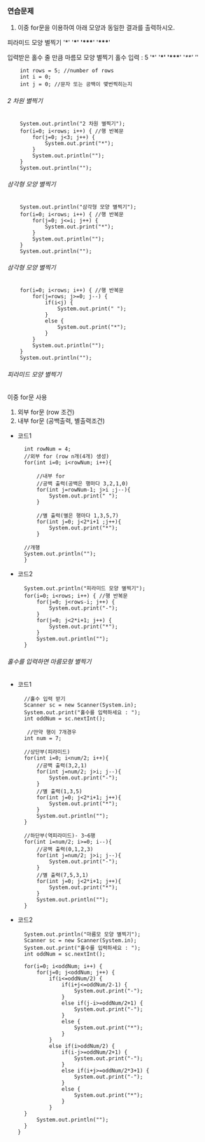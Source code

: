 ### 연습문제

1. 이중 for문을 이용하여 아래 모양과 동일한 결과를 출력하시오.

피라미드 모양 별찍기
'\*'
'**\*'
'\*\*\***'
'**\*\*\***'

입력받은 홀수 줄 만큼 마름모 모양 별찍기
홀수 입력 : 5
'\*'
'**\*'
'\*\*\***'
'_\*\*'
'_'

        int rows = 5; //number of rows
    	int i = 0;
    	int j = 0; //문자 또는 공백이 몇번찍히는지

###### 2 차원 별찍기

    	System.out.println("2 차원 별찍기");
    	for(i=0; i<rows; i++) { //행 반복문
    		for(j=0; j<3; j++) {
    			System.out.print("*");
    		}
    		System.out.println("");
    	}
    	System.out.println("");

###### 삼각형 모양 별찍기

    	System.out.println("삼각형 모양 별찍기");
    	for(i=0; i<rows; i++) { //행 반복문
    		for(j=0; j<=i; j++) {
    			System.out.print("*");
    		}
    		System.out.println("");
    	}
    	System.out.println("");

###### 삼각형 모양 별찍기

    	for(i=0; i<rows; i++) { //행 반복문
    		for(j=rows; j>=0; j--) {
    			if(i<j) {
    				System.out.print(" ");
    			}
    			else {
    				System.out.print("*");
    			}
    		}
    		System.out.println("");
    	}
    	System.out.println("");

###### 피라미드 모양 별찍기

이중 for문 사용

1.  외부 for문 (row 조건)
2.  내부 for문 (공백출력, 별출력조건)

- 코드1

        int rowNum = 4;
        //외부 for (row n개(4개) 생성)
        for(int i=0; i<rowNum; i++){

            //내부 for
            //공백 출력(공백은 행마다 3,2,1,0)
            for(int j=rowNum-1; j>i ;j--){
                System.out.print(" ");
            }

            //별 출력(별은 행마다 1,3,5,7)
            for(int j=0; j<2*i+1 ;j++){
                System.out.print("*");
            }

        //개행
        System.out.println("");
        }

- 코드2

        System.out.println("피라미드 모양 별찍기");
        for(i=0; i<rows; i++) { //행 반복문
            for(j=0; j<rows-i; j++) {
                System.out.print("-");
            }
            for(j=0; j<2*i+1; j++) {
                System.out.print("*");
            }
            System.out.println("");
        }

###### 홀수를 입력하면 마름모형 별찍기

- 코드1

        //홀수 입력 받기
        Scanner sc = new Scanner(System.in);
        System.out.print("홀수를 입력하세요 : ");
        int oddNum = sc.nextInt();

         //만약 행이 7개경우
        int num = 7;

        //상단부(피라미드)
        for(int i=0; i<num/2; i++){
            //공백 출력(3,2,1)
            for(int j=num/2; j>i; j--){
                System.out.print("-");
            }
            //별 출력(1,3,5)
            for(int j=0; j<2*i+1; j++){
                System.out.print("*");
            }
            System.out.println("");
        }

        //하단부(역피라미드)- 3~6행
        for(int i=num/2; i>=0; i--){
            //공백 출력(0,1,2,3)
            for(int j=num/2; j>i; j--){
                System.out.print("-");
            }
            //별 출력(7,5,3,1)
            for(int j=0; j<2*i+1; j++){
                System.out.print("*");
            }
            System.out.println("");
        }

- 코드2

        System.out.println("마름모 모양 별찍기");
        Scanner sc = new Scanner(System.in);
        System.out.print("홀수를 입력하세요 : ");
        int oddNum = sc.nextInt();

        for(i=0; i<oddNum; i++) {
            for(j=0; j<oddNum; j++) {
                if(i<=oddNum/2) {
                    if(i+j<=oddNum/2-1) {
                        System.out.print("-");
                    }
                    else if(j-i>=oddNum/2+1) {
                        System.out.print("-");
                    }
                    else {
                        System.out.print("*");
                    }
                }
                else if(i>oddNum/2) {
                    if(i-j>=oddNum/2+1) {
                        System.out.print("-");
                    }
                    else if(i+j>=oddNum/2*3+1) {
                        System.out.print("-");
                    }
                    else {
                        System.out.print("*");
                    }
                }
        }
            System.out.println("");
        }
      }
